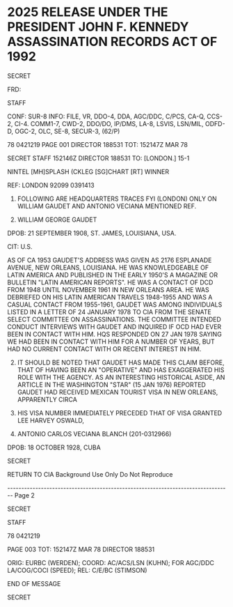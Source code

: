 # 2025 RELEASE UNDER THE PRESIDENT JOHN F. KENNEDY ASSASSINATION RECORDS ACT OF 1992

SECRET

FRD:

STAFF

CONF: SUR-8 INFO: FILE, VR, DDO-4, DDA, AGC/DDC, C/PCS, CA-Q,
CCS-2, CI-4. COMM1-7, CWD-2, DDO/DO, IP/DMS, LA-8, LSVIS, LSN/MIL,
ODFD-D, OGC-2, OLC, SE-8, SECUR-3, (62/P)

78 0421219 PAGE 001 DIRECTOR 188531
TOT: 152147Z MAR 78

SECRET
STAFF 152146Z DIRECTOR 188531
TO: [LONDON.] 15-1

NINTEL [MH]SPLASH (CKLEG [SG]CHART [RT] WINNER

REF: LONDON 92099 0391413

1. FOLLOWING ARE HEADQUARTERS TRACES FYI (LONDON) ONLY
   ON WILLIAM GAUDET AND
   ANTONIO VECIANA MENTIONED REF.

2. WILLIAM GEORGE GAUDET

DPOB: 21 SEPTEMBER 1908, ST. JAMES, LOUISIANA, USA.

CIT: U.S.

AS OF CA 1953 GAUDET'S ADDRESS WAS GIVEN AS 2176 ESPLANADE AVENUE,
NEW ORLEANS, LOUISIANA. HE WAS KNOWLEDGEABLE OF LATIN AMERICA
AND PUBLISHED IN THE EARLY 1950'S A MAGAZINE OR BULLETIN "LATIN
AMERICAN REPORTS". HE WAS A CONTACT OF DCD FROM 1948 UNTIL NOVEMBER
1961 IN NEW ORLEANS AREA. HE WAS DEBRIEFED ON HIS LATIN AMERICAN
TRAVELS 1948-1955 AND WAS A CASUAL CONTACT FROM 1955-1961,
GAUDET WAS AMONG INDIVIDUALS LISTED IN A LETTER OF 24 JANUARY
1978 TO CIA FROM THE SENATE SELECT COMMITTEE ON ASSASSINATIONS. THE
COMMITTEE INTENDED CONDUCT INTERVIEWS WITH GAUDET AND INQUIRED
IF OCD HAD EVER BEEN IN CONTACT WITH HIM. HQS RESPONDED ON 27 JAN
1978 SAYING WE HAD BEEN IN CONTACT WITH HIM FOR A NUMBER OF YEARS,
BUT HAD NO CURRENT CONTACT WITH OR RECENT INTEREST IN HIM.

2. IT SHOULD BE NOTED THAT GAUDET HAS MADE THIS CLAIM
   BEFORE, THAT OF HAVING BEEN AN "OPERATIVE" AND HAS EXAGGERATED
   HIS ROLE WITH THE AGENCY. AS AN INTERESTING HISTORICAL ASIDE,
   AN ARTICLE IN THE WASHINGTON "STAR" (15 JAN 1976) REPORTED GAUDET
   HAD RECEIVED MEXICAN TOURIST VISA IN NEW ORLEANS, APPARENTLY CIRCA
1903. HIS VISA NUMBER IMMEDIATELY PRECEDED THAT OF VISA GRANTED
      LEE HARVEY OSWALD,

3. ANTONIO CARLOS VECIANA BLANCH (201-0312966)

DPOB: 18 OCTOBER 1928, CUBA

SECRET

RETURN TO CIA
Background Use Only
Do Not Reproduce


-------------------------------------------------------------------------------- Page 2

SECRET

STAFF

78 0421219

PAGE 003
TOT: 152147Z MAR 78 DIRECTOR 188531

ORIG: EURBC (WERDEN); COORD: AC/ACS/LSN (KUHN); FOR AGC/DDC
LA/COG/COCI (SPEED);
REL: C/E/BC (STIMSON)

END OF MESSAGE

SECRET
